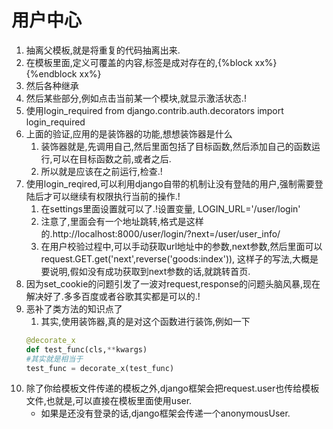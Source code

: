 # 用户中心
1. 抽离父模板,就是将重复的代码抽离出来.
2. 在模板里面,定义可覆盖的内容,标签是成对存在的,{%block xx%}{%endblock xx%}
3. 然后各种继承
4. 然后某些部分,例如点击当前某一个模块,就显示激活状态.!
5. 使用login_required from django.contrib.auth.decorators import login_required
6. 上面的验证,应用的是装饰器的功能,想想装饰器是什么
    1. 装饰器就是,先调用自己,然后里面包括了目标函数,然后添加自己的函数运行,可以在目标函数之前,或者之后.
    2. 所以就是应该在之前运行,检查.!
7. 使用login_reqired,可以利用django自带的机制让没有登陆的用户,强制需要登陆后才可以继续有权限执行当前的操作.!
    1. 在settings里面设置就可以了.!设置变量, LOGIN_URL='/user/login'
    2. 注意了,里面会有一个地址跳转,格式是这样的.http://localhost:8000/user/login/?next=/user/user_info/
    3. 在用户校验过程中,可以手动获取url地址中的参数,next参数,然后里面可以request.GET.get('next',reverse('goods:index')),
    这样子的写法,大概是要说明,假如没有成功获取到next参数的话,就跳转首页.
8. 因为set_cookie的问题引发了一波对request,response的问题头脑风暴,现在解决好了.多多百度或者谷歌其实都是可以的.!
9. 恶补了类方法的知识点了
    1. 其实,使用装饰器,真的是对这个函数进行装饰,例如一下
    ```python
    @decorate_x
    def test_func(cls,**kwargs)
    #其实就是相当于
    test_func = decorate_x(test_func)
    ```
10. 除了你给模板文件传递的模板之外,django框架会把request.user也传给模板文件,也就是,可以直接在模板里面使用user.
    - 如果是还没有登录的话,django框架会传递一个anonymousUser.
